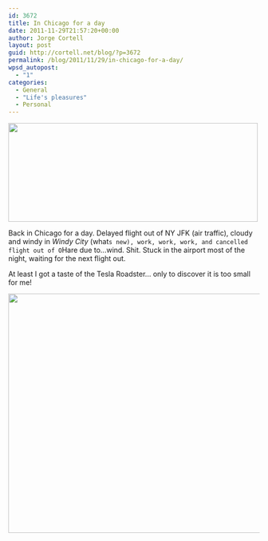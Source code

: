 ```yaml
---
id: 3672
title: In Chicago for a day
date: 2011-11-29T21:57:20+00:00
author: Jorge Cortell
layout: post
guid: http://cortell.net/blog/?p=3672
permalink: /blog/2011/11/29/in-chicago-for-a-day/
wpsd_autopost:
  - "1"
categories:
  - General
  - "Life's pleasures"
  - Personal
---
```

<img class="aligncenter" title="Cloudy in Chicago" src="http://farm7.staticflickr.com/6116/6430107075_58183341cc.jpg" alt="" width="500" height="198" />

Back in Chicago for a day. Delayed flight out of NY JFK (air traffic), cloudy and windy in _Windy City_ (what`s new), work, work, work, and cancelled flight out of O`Hare due to...wind. Shit. Stuck in the airport most of the night, waiting for the next flight out.

At least I got a taste of the Tesla Roadster... only to discover it is too small for me!

<img class="aligncenter" title="Tesla Roadster" src="http://farm8.staticflickr.com/7149/6430107159_079b39d704_z.jpg" alt="" width="640" height="480" />